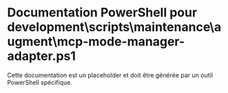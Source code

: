 # Documentation PowerShell pour development\scripts\maintenance\augment\mcp-mode-manager-adapter.ps1

Cette documentation est un placeholder et doit être générée par un outil PowerShell spécifique.

